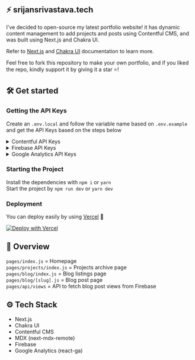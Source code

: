 ## ⚡ srijansrivastava.tech

I've decided to open-source my latest portfolio website! it has dynamic content management to add projects and posts using Contentful CMS, and was built using Next.js and Chakra UI.

Refer to [Next.js](https://nextjs.org/docs/) and [Chakra UI](https://chakra-ui.com/docs) documentation to learn more.

Feel free to fork this repository to make your own portfolio, and if you liked the repo, kindly support it by giving it a star ⭐!

## 🛠 Get started

### Getting the API Keys

Create an `.env.local` and follow the variable name based on `.env.example` and get the API Keys based on the steps below

<details>
<summary>Contentful API Keys</summary>
<p>
<br>
1. Create a <a href="https://www.contentful.com/sign-up/">Contentful</a> account <br>
2. Add a Community Space (It's free!)  <br>
3. Choose "I create content"  <br>
4. Go to content model and start to add content type  <br>

> 📌 In this portfolio website, it has 3 Content type which is:
>
> 1. BlogPosts
> 2. FeaturedProjects
> 3. Projects
>
> You must add this exact name since it's the ID that's used in the code.

5. Add the content type according to these fields: <br>

   ![](https://i.imgur.com/PhC2Quk.png)
   ![](https://i.imgur.com/OD1oWG2.png)
   ![](https://i.imgur.com/nIkloDk.png)

6. Go to settings -> API Keys -> Content Delivery / Preview tokens -> "Your space name"
   copy the Space ID and Content Delivery API access token <br>
7. Put it into the environment variables according to `.env.example` and you're all set! <br>
</p>
</details>

<details>
<summary>Firebase API Keys</summary>
<p>
  <br>
  1. Create a <a href="https://console.firebase.google.com/">Firebase</a> project <br>
2. After setting things up you'll get the API keys, save those. <br>
3. Go to Firestore Database <br>
4. Add a collection named <code>views</code> <br>
  5. Then, put those API Keys before according to the <code>.env.example</code> and that's it!<br> 
</p>
</details>

<details>
<summary>Google Analytics API Keys</summary>
<p>
<br>
  1. Create a <a href="https://analytics.google.com/">Google Analytics</a> account, in the <i>property settings</i> part, don't forget to <b>turn on Universal Analytics</b><br>
  2. After that, you'll see a code starting with <code>UA-</code> <br>
  3. Copy those code and put it into environment variables according to <code>env.example</code> and done! <br>
  </p>
</details>

### Starting the Project

Install the dependencies with `npm i` or `yarn`  
Start the project by `npm run dev` or `yarn dev`

### Deployment

You can deploy easily by using [Vercel](https://vercel.com/) 🎉

[![Deploy with Vercel](https://vercel.com/button)]()

## 📌 Overview

`pages/index.js` = Homepage  
`pages/projects/index.js` = Projects archive page  
`pages/blog/index.js` = Blog listings page  
`pages/blog/[slug].js` = Blog post page  
`pages/api/views` = API to fetch blog post views from Firebase

## ⚙ Tech Stack

- Next.js
- Chakra UI
- Contentful CMS
- MDX (next-mdx-remote)
- Firebase
- Google Analytics (react-ga)
